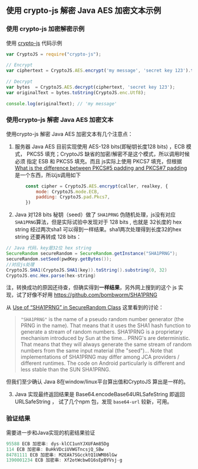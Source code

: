 ## 使用 crypto-js 解密 Java AES 加密文本示例



### 使用 crypto-js 加密解密示例

使用 [crypto-js](https://www.npmjs.com/package/crypto-js)  代码示例

```javascript
var CryptoJS = require("crypto-js");
 
// Encrypt
var ciphertext = CryptoJS.AES.encrypt('my message', 'secret key 123').toString();
 
// Decrypt
var bytes  = CryptoJS.AES.decrypt(ciphertext, 'secret key 123');
var originalText = bytes.toString(CryptoJS.enc.Utf8);
 
console.log(originalText); // 'my message'
```



### 使用crypto-js 解密 Java AES 加密文本

使用crypto-js 解密 Java AES 加密文本有几个注意点：

1. 服务器  Java AES 目前实现使用 AES-128 bits(即秘钥长度128 bits) ，ECB 模式， PKCS5 填充；CryptoJS 缺省的加密/解密不是这个模式，所以调用时候必须 指定 ESB 和 PKCS5 填充。而且 js实际上使用 PKCS7 填充，但根据  [What is the difference between PKCS#5 padding and PKCS#7 padding](https://crypto.stackexchange.com/questions/9043/what-is-the-difference-between-pkcs5-padding-and-pkcs7-padding) 是一个东西，所以js调用如下

   ```javascript
       const cipher = CryptoJS.AES.encrypt(caller, realkey, {
           mode: CryptoJS.mode.ECB,
           padding: CryptoJS.pad.Pkcs7,
       })
   ```

   

2. Java 对128 bits 秘钥（seed）做了 `SHA1PRNG` 伪随机处理，js没有对应 `SHA1PRNG`算法，但是实际试验中发现对于 128 bits , 也就是 32长度的 hex string 经过两次sha1 可以得到一样结果。sha1两次处理得到长度32的hex string 还要再转成 128 bits：

```java
// Java 代码，key是32位 hex string
SecureRandom secureRandom = SecureRandom.getInstance("SHA1PRNG");
secureRandom.setSeed(pwdKey.getBytes());
//对应js处理
CryptoJS.SHA1(CryptoJS.SHA1(key)).toString().substring(0, 32)
CryptoJS.enc.Hex.parse(hex-string)
```

注，转换成功的原因还待查，但确实得到**一样结果**，另外网上搜到的这个 js 实现，试了好像不好用 https://github.com/bombworm/SHA1PRNG 

从  [Use of “SHA1PRNG” in SecureRandom Class](https://stackoverflow.com/questions/12726434/use-of-sha1prng-in-securerandom-class) 这里看到的讨论：

> `"SHA1PRNG"` is the name of a pseudo random number generator (the PRNG in the name). That means that it uses the SHA1 hash function to generate a stream of random numbers. SHA1PRNG is a proprietary mechanism introduced by Sun at the time... PRNG's are deterministic. That means that they will always generate the same stream of random numbers from the same input material (the "seed")... Note that implementations of SHA1PRNG may differ among JCA providers / different runtimes. The code on Android particularly is different and less stable than the SUN SHA1PRNG. 

但我们至少确认 Java 8在window/linux平台算出值和CryptoJS 算出是一样的。



3. Java 实现最终返回结果是 Base64.encodeBase64URLSafeString 即返回 URLSafeString ， 试了几个npm 包，发现 `base64-url` 较新，可用。

  

### 验证结果

需要进一步和Java实现的机密结果验证

```javascript
95588 ECB 加密串: dys-klCC1unYJXUFAm85Dg
114 ECB 加密串: BuHkVDciUVWGTncsjQ_SBw
84781111 ECB 加密串: M2EAk7SGccktQ1UWM86lGw
1390001234 ECB 加密串: Xf2otWcbwO16sEpBYVsj-g
```



